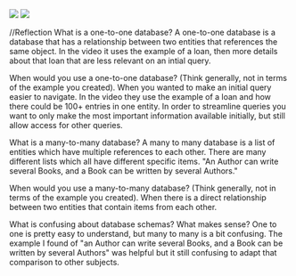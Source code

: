 <img src ='../imgs/gameschema.png'>
<img src ='../imgs/lists.png'>

//Reflection
What is a one-to-one database?
A one-to-one database is a database that has a relationship between two entities that references the same object.  In the video it uses the example of a loan, then more details about that loan that are less relevant on an intial query.

When would you use a one-to-one database? (Think generally, not in terms of the example you created).
When you wanted to make an initial query easier to navigate.  In the video they use the example of a loan and how there could be 100+ entries in one entity.  In order to streamline queries you want to only make the most important information available initially, but still allow access for other queries.

What is a many-to-many database?
A many to many database is a list of entities which have multiple references to each other.  There are many different lists which all have different specific items.  "An Author can write several Books, and a Book can be written by several Authors."

When would you use a many-to-many database? (Think generally, not in terms of the example you created).
When there is a direct relationship between two entities that contain items from each other.

What is confusing about database schemas? What makes sense?
One to one is pretty easy to understand, but many to many is a bit confusing.  The example I found of "an Author can write several Books, and a Book can be written by several Authors" was helpful but it still confusing to adapt that comparison to other subjects.